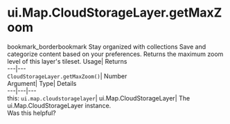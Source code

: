  
#  ui.Map.CloudStorageLayer.getMaxZoom
bookmark_borderbookmark Stay organized with collections  Save and categorize content based on your preferences.
Returns the maximum zoom level of this layer's tileset. 
Usage| Returns  
---|---  
`CloudStorageLayer.getMaxZoom()`| Number  
Argument| Type| Details  
---|---|---  
this: `ui.map.cloudstoragelayer`| ui.Map.CloudStorageLayer| The ui.Map.CloudStorageLayer instance.  
Was this helpful?
